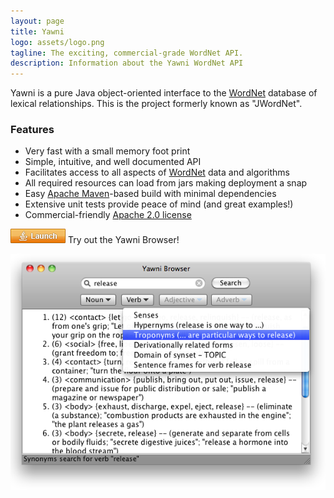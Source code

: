 ```yaml
---
layout: page
title: Yawni
logo: assets/logo.png
tagline: The exciting, commercial-grade WordNet API.
description: Information about the Yawni WordNet API
---
```


Yawni is a pure Java object-oriented interface to the [WordNet](/pages/whats_wordnet.html) database of lexical relationships. This is the project formerly known as "JWordNet".

### Features
- Very fast with a small memory foot print
- Simple, intuitive, and well documented API
- Facilitates access to all aspects of [WordNet](/pages/whats_wordnet.html) data and algorithms
- All required resources can load from jars making deployment a snap
- Easy [Apache Maven](http://maven.apache.org/)-based build with minimal dependencies
- Extensive unit tests provide peace of mind (and great examples!)
- Commercial-friendly [Apache 2.0 license](http://www.apache.org/licenses/LICENSE-2.0)

[![alt text](/assets/webstart.png "Launch the Yawni Browser")](http://www.yawni.org/yawni.jnlp) Try out the Yawni Browser!

![alt text](/assets/release_2.0_mac_screenshot.png "Yawni Browser 2.0 Screenshot")